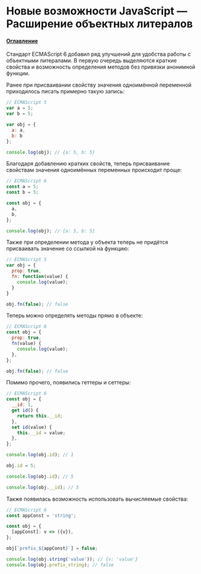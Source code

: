 # Новые возможности JavaScript — Расширение объектных литералов

#### [Оглавление](../../../CONTENTS.md)

Стандарт ECMAScript 6 добавил ряд улучшений для удобства работы с объектными
литералами. В первую очередь выделяются краткие свойства и возможность определения
методов без привязки анонимной функции.

Ранее при присваивании свойству значения одноимённой переменной приходилось писать
примерно такую запись:

```javascript
// ECMAScript 5
var a = 5;
var b = 5;

var obj = {
  a: a,
  b: b
};

console.log(obj); // {a: 5, b: 5}
```

Благодаря добавлению кратких свойств, теперь присваивание свойствам значения
одноимённых переменных происходит проще:

```javascript
// ECMAScript 6
const a = 5;
const b = 5;

const obj = {
  a,
  b,
};

console.log(obj); // {a: 5, b: 5}
```

Также при определении метода у объекта теперь не придётся присваивать значение со
ссылкой на функцию:

```javascript
// ECMAScript 5
var obj = {
  prop: true,
  fn: function(value) {
    console.log(value);
  }
}

obj.fn(false); // false
```

Теперь можно определять методы прямо в объекте:

```javascript
// ECMAScript 6
const obj = {
  prop: true,
  fn(value) {
    console.log(value);
  },
};

obj.fn(false); // false
```

Помимо прочего, появились геттеры и сеттеры:

```javascript
// ECMAScript 6
const obj = {
  __id: 1,
  get id() {
    return this.__id;
  },
  set id(value) {
    this.__id = value;
  },
};

console.log(obj.id); // 1

obj.id = 5;

console.log(obj.id); // 5

console.log(obj.__id); // 5
```

Также появилась возможность использовать вычисляемые свойства:

```javascript
// ECMAScript 6
const appConst = 'string';

const obj = {
  [appConst]: v => ({v}),
};

obj[`prefix_${appConst}`] = false;

console.log(obj.string('value')); // {v: 'value'}
console.log(obj.prefix_string); // false
```

